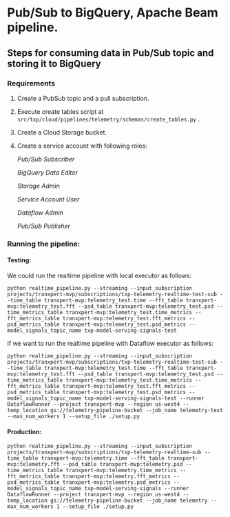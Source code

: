 # Pub/Sub to BigQuery, Apache Beam pipeline.

## Steps for consuming data in Pub/Sub topic and storing it to BigQuery

### Requirements
1. Create a PubSub topic and a pull subscription.
2. Execute create tables script at ```src/txp/cloud/pipelines/telemetry/schemas/create_tables.py``` .
3. Create a Cloud Storage bucket.
4. Create a service account with following roles:

    *Pub/Sub Subscriber* 

    *BigQuery Data Editor*

    *Storage Admin*

    *Service Account User*

    *Dataflow Admin*

    *Pub/Sub Publisher*

### Running the pipeline:

#### Testing:

We could run the realtime pipeline with local executor as follows:

```commandline
python realtime_pipeline.py --streaming --input_subscription projects/tranxpert-mvp/subscriptions/txp-telemetry-realtime-test-sub --time_table tranxpert-mvp:telemetry_test.time --fft_table tranxpert-mvp:telemetry_test.fft --psd_table tranxpert-mvp:telemetry_test.psd --time_metrics_table tranxpert-mvp:telemetry_test.time_metrics --fft_metrics_table tranxpert-mvp:telemetry_test.fft_metrics --psd_metrics_table tranxpert-mvp:telemetry_test.psd_metrics --model_signals_topic_name txp-model-serving-signals-test
```

If we want to run the realtime pipeline with Dataflow executor as follows:


```commandline
python realtime_pipeline.py --streaming --input_subscription projects/tranxpert-mvp/subscriptions/txp-telemetry-realtime-test-sub --time_table tranxpert-mvp:telemetry_test.time --fft_table tranxpert-mvp:telemetry_test.fft --psd_table tranxpert-mvp:telemetry_test.psd --time_metrics_table tranxpert-mvp:telemetry_test.time_metrics --fft_metrics_table tranxpert-mvp:telemetry_test.fft_metrics --psd_metrics_table tranxpert-mvp:telemetry_test.psd_metrics --model_signals_topic_name txp-model-serving-signals-test --runner DataflowRunner --project tranxpert-mvp --region us-west4 --temp_location gs://telemetry-pipeline-bucket --job_name telemetry-test --max_num_workers 1 --setup_file ./setup.py
```

#### Production:

```commandline
python realtime_pipeline.py --streaming --input_subscription projects/tranxpert-mvp/subscriptions/txp-telemetry-realtime-sub --time_table tranxpert-mvp:telemetry.time --fft_table tranxpert-mvp:telemetry.fft --psd_table tranxpert-mvp:telemetry.psd --time_metrics_table tranxpert-mvp:telemetry.time_metrics --fft_metrics_table tranxpert-mvp:telemetry.fft_metrics --psd_metrics_table tranxpert-mvp:telemetry.psd_metrics --model_signals_topic_name txp-model-serving-signals --runner DataflowRunner --project tranxpert-mvp --region us-west4 --temp_location gs://telemetry-pipeline-bucket --job_name telemetry --max_num_workers 1 --setup_file ./setup.py 
```

